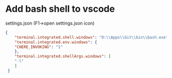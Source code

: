 # Add bash shell to vscode

settings.json (F1->open settings.json icon)

```json
{
    "terminal.integrated.shell.windows": "D:\\Apps\\Git\\bin\\bash.exe",
    "terminal.integrated.env.windows": {
    "CHERE_INVOKING": "1"
    },
    "terminal.integrated.shellArgs.windows": [
    "-l"
    ]
 }
```
